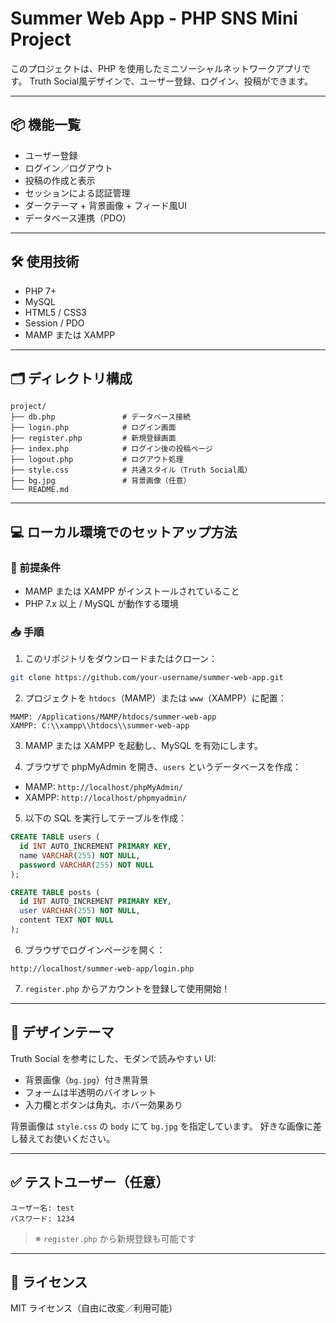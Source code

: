 # Summer Web App - PHP SNS Mini Project

このプロジェクトは、PHP を使用したミニソーシャルネットワークアプリです。
Truth Social風デザインで、ユーザー登録、ログイン、投稿ができます。

---

## 📦 機能一覧

- ユーザー登録
- ログイン／ログアウト
- 投稿の作成と表示
- セッションによる認証管理
- ダークテーマ + 背景画像 + フィード風UI
- データベース連携（PDO）

---

## 🛠 使用技術

- PHP 7+
- MySQL
- HTML5 / CSS3
- Session / PDO
- MAMP または XAMPP

---

## 🗂 ディレクトリ構成

```
project/
├── db.php               # データベース接続
├── login.php            # ログイン画面
├── register.php         # 新規登録画面
├── index.php            # ログイン後の投稿ページ
├── logout.php           # ログアウト処理
├── style.css            # 共通スタイル（Truth Social風）
├── bg.jpg               # 背景画像（任意）
└── README.md
```

---

## 💻 ローカル環境でのセットアップ方法

### 🔧 前提条件

- MAMP または XAMPP がインストールされていること
- PHP 7.x 以上 / MySQL が動作する環境

### 📥 手順

1. このリポジトリをダウンロードまたはクローン：

```bash
git clone https://github.com/your-username/summer-web-app.git
```

2. プロジェクトを `htdocs`（MAMP）または `www`（XAMPP）に配置：

```
MAMP: /Applications/MAMP/htdocs/summer-web-app
XAMPP: C:\\xampp\\htdocs\\summer-web-app
```

3. MAMP または XAMPP を起動し、MySQL を有効にします。

4. ブラウザで phpMyAdmin を開き、`users` というデータベースを作成：

- MAMP: `http://localhost/phpMyAdmin/`
- XAMPP: `http://localhost/phpmyadmin/`

5. 以下の SQL を実行してテーブルを作成：

```sql
CREATE TABLE users (
  id INT AUTO_INCREMENT PRIMARY KEY,
  name VARCHAR(255) NOT NULL,
  password VARCHAR(255) NOT NULL
);

CREATE TABLE posts (
  id INT AUTO_INCREMENT PRIMARY KEY,
  user VARCHAR(255) NOT NULL,
  content TEXT NOT NULL
);
```

6. ブラウザでログインページを開く：

```
http://localhost/summer-web-app/login.php
```

7. `register.php` からアカウントを登録して使用開始！

---

## 🎨 デザインテーマ

Truth Social を参考にした、モダンで読みやすい UI:

- 背景画像（`bg.jpg`）付き黒背景
- フォームは半透明のバイオレット
- 入力欄とボタンは角丸、ホバー効果あり

背景画像は `style.css` の `body` にて `bg.jpg` を指定しています。
好きな画像に差し替えてお使いください。

---

## ✅ テストユーザー（任意）

```text
ユーザー名: test
パスワード: 1234
```

> ※ `register.php` から新規登録も可能です

---

## 📄 ライセンス

MIT ライセンス（自由に改変／利用可能）
